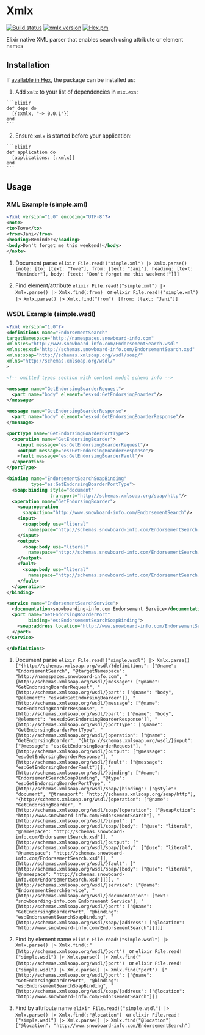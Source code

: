 # Xmlx

[![Build status](https://travis-ci.org/rodrigozc/xmlx.svg?branch=master)](https://travis-ci.org/rodrigozc/xmlx)
[![xmlx version](https://img.shields.io/hexpm/v/xmlx.svg)](https://hex.pm/packages/xmlx)
[![Hex.pm](https://img.shields.io/hexpm/dt/xmlx.svg)](https://hex.pm/packages/xmlx)

Elixir native XML parser that enables search using attribute or element names

## Installation

If [available in Hex](https://hex.pm/docs/publish), the package can be installed as:

  1. Add `xmlx` to your list of dependencies in `mix.exs`:

    ```elixir
    def deps do
      [{:xmlx, "~> 0.0.1"}]
    end
    ```

  2. Ensure `xmlx` is started before your application:

    ```elixir
    def application do
      [applications: [:xmlx]]
    end
    ```

## Usage

### XML Example (simple.xml)
  ```xml
<?xml version="1.0" encoding="UTF-8"?>
<note>
  <to>Tove</to>
  <from>Jani</from>
  <heading>Reminder</heading>
  <body>Don't forget me this weekend!</body>
</note>
  ```

  1. Document parse
    ```elixir
    File.read!("simple.xml") |> Xmlx.parse()
    ```
    ```
[note: [to: [text: "Tove"], from: [text: "Jani"], heading: [text: "Reminder"],
  body: [text: "Don't forget me this weekend!"]]]
    ```

  2. Find element/attribute
    ```elixir
    File.read!("simple.xml") |> Xmlx.parse() |> Xmlx.find(:from)
    ```
    or
    ```elixir
    File.read!("simple.xml") |> Xmlx.parse() |> Xmlx.find("from")
    ```
    ```
[from: [text: "Jani"]]
    ```

### WSDL Example (simple.wsdl)
  ```xml
<?xml version="1.0"?>
<definitions name="EndorsementSearch"
  targetNamespace="http://namespaces.snowboard-info.com"
  xmlns:es="http://www.snowboard-info.com/EndorsementSearch.wsdl"
  xmlns:esxsd="http://schemas.snowboard-info.com/EndorsementSearch.xsd"
  xmlns:soap="http://schemas.xmlsoap.org/wsdl/soap/"
  xmlns="http://schemas.xmlsoap.org/wsdl/"
>

  <!-- omitted types section with content model schema info -->

  <message name="GetEndorsingBoarderRequest">
    <part name="body" element="esxsd:GetEndorsingBoarder"/>
  </message>

  <message name="GetEndorsingBoarderResponse">
    <part name="body" element="esxsd:GetEndorsingBoarderResponse"/>
  </message>

  <portType name="GetEndorsingBoarderPortType">
    <operation name="GetEndorsingBoarder">
      <input message="es:GetEndorsingBoarderRequest"/>
      <output message="es:GetEndorsingBoarderResponse"/>
      <fault message="es:GetEndorsingBoarderFault"/>
    </operation>
  </portType>

  <binding name="EndorsementSearchSoapBinding"
           type="es:GetEndorsingBoarderPortType">
    <soap:binding style="document"
                  transport="http://schemas.xmlsoap.org/soap/http"/>
    <operation name="GetEndorsingBoarder">
      <soap:operation
        soapAction="http://www.snowboard-info.com/EndorsementSearch"/>
      <input>
        <soap:body use="literal"
          namespace="http://schemas.snowboard-info.com/EndorsementSearch.xsd"/>
      </input>
      <output>
        <soap:body use="literal"
          namespace="http://schemas.snowboard-info.com/EndorsementSearch.xsd"/>
      </output>
      <fault>
        <soap:body use="literal"
          namespace="http://schemas.snowboard-info.com/EndorsementSearch.xsd"/>
      </fault>
    </operation>
  </binding>

  <service name="EndorsementSearchService">
    <documentation>snowboarding-info.com Endorsement Service</documentation>
    <port name="GetEndorsingBoarderPort"
          binding="es:EndorsementSearchSoapBinding">
      <soap:address location="http://www.snowboard-info.com/EndorsementSearch"/>
    </port>
  </service>

</definitions>
  ```

  1. Document parse
    ```elixir
    File.read!("simple.wsdl") |> Xmlx.parse()
    ```
    ```
["{http://schemas.xmlsoap.org/wsdl/}definitions": ["@name": "EndorsementSearch",
  "@targetNamespace": "http://namespaces.snowboard-info.com",
  "{http://schemas.xmlsoap.org/wsdl/}message": ["@name": "GetEndorsingBoarderRequest",
   "{http://schemas.xmlsoap.org/wsdl/}part": ["@name": "body",
    "@element": "esxsd:GetEndorsingBoarder"]],
  "{http://schemas.xmlsoap.org/wsdl/}message": ["@name": "GetEndorsingBoarderResponse",
   "{http://schemas.xmlsoap.org/wsdl/}part": ["@name": "body",
    "@element": "esxsd:GetEndorsingBoarderResponse"]],
  "{http://schemas.xmlsoap.org/wsdl/}portType": ["@name": "GetEndorsingBoarderPortType",
   "{http://schemas.xmlsoap.org/wsdl/}operation": ["@name": "GetEndorsingBoarder",
    "{http://schemas.xmlsoap.org/wsdl/}input": ["@message": "es:GetEndorsingBoarderRequest"],
    "{http://schemas.xmlsoap.org/wsdl/}output": ["@message": "es:GetEndorsingBoarderResponse"],
    "{http://schemas.xmlsoap.org/wsdl/}fault": ["@message": "es:GetEndorsingBoarderFault"]]],
  "{http://schemas.xmlsoap.org/wsdl/}binding": ["@name": "EndorsementSearchSoapBinding",
   "@type": "es:GetEndorsingBoarderPortType",
   "{http://schemas.xmlsoap.org/wsdl/soap/}binding": ["@style": "document",
    "@transport": "http://schemas.xmlsoap.org/soap/http"],
   "{http://schemas.xmlsoap.org/wsdl/}operation": ["@name": "GetEndorsingBoarder",
    "{http://schemas.xmlsoap.org/wsdl/soap/}operation": ["@soapAction": "http://www.snowboard-info.com/EndorsementSearch"],
    "{http://schemas.xmlsoap.org/wsdl/}input": ["{http://schemas.xmlsoap.org/wsdl/soap/}body": ["@use": "literal",
      "@namespace": "http://schemas.snowboard-info.com/EndorsementSearch.xsd"]],
    "{http://schemas.xmlsoap.org/wsdl/}output": ["{http://schemas.xmlsoap.org/wsdl/soap/}body": ["@use": "literal",
      "@namespace": "http://schemas.snowboard-info.com/EndorsementSearch.xsd"]],
    "{http://schemas.xmlsoap.org/wsdl/}fault": ["{http://schemas.xmlsoap.org/wsdl/soap/}body": ["@use": "literal",
      "@namespace": "http://schemas.snowboard-info.com/EndorsementSearch.xsd"]]]],
  "{http://schemas.xmlsoap.org/wsdl/}service": ["@name": "EndorsementSearchService",
   "{http://schemas.xmlsoap.org/wsdl/}documentation": [text: "snowboarding-info.com Endorsement Service"],
   "{http://schemas.xmlsoap.org/wsdl/}port": ["@name": "GetEndorsingBoarderPort",
    "@binding": "es:EndorsementSearchSoapBinding",
    "{http://schemas.xmlsoap.org/wsdl/soap/}address": ["@location": "http://www.snowboard-info.com/EndorsementSearch"]]]]]
    ```

  2. Find by element name
    ```elixir
    File.read!("simple.wsdl") |> Xmlx.parse() |> Xmlx.find(:"{http://schemas.xmlsoap.org/wsdl/}port")
    ```
    or
    ```elixir
    File.read!("simple.wsdl") |> Xmlx.parse() |> Xmlx.find("{http://schemas.xmlsoap.org/wsdl/}port")
    ```
    or
    ```elixir
    File.read!("simple.wsdl") |> Xmlx.parse() |> Xmlx.find("port")
    ```
    ```
["{http://schemas.xmlsoap.org/wsdl/}port": ["@name": "GetEndorsingBoarderPort",
  "@binding": "es:EndorsementSearchSoapBinding",
  "{http://schemas.xmlsoap.org/wsdl/soap/}address": ["@location": "http://www.snowboard-info.com/EndorsementSearch"]]]
    ```

  3. Find by attribute name
    ```elixir
    File.read!("simple.wsdl") |> Xmlx.parse() |> Xmlx.find(:"@location")
    ```
    or
    ```elixir
    File.read!("simple.wsdl") |> Xmlx.parse() |> Xmlx.find("@location")
    ```
    ```
["@location": "http://www.snowboard-info.com/EndorsementSearch"]
    ```
